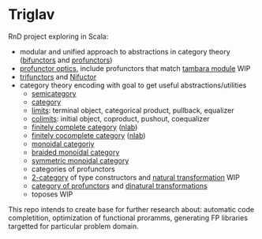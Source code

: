 # Triglav

RnD project exploring in Scala:
- modular and unified approach to abstractions in category theory ([bifunctors](https://github.com/lemastero/Triglav/blob/master/src/main/scala/Triglav/face2/Bifunctor.scala) and [profunctors](https://github.com/lemastero/Triglav/blob/master/src/main/scala/Triglav/face2/Profunctor.scala))
- [profunctor optics](https://github.com/lemastero/Triglav/blob/master/src/main/scala/Triglav/optics/ProfunctorOptics.scala), include profunctors that match [tambara module](https://github.com/lemastero/Triglav/tree/master/src/main/scala/Triglav/tambara) WIP
- [trifunctors](https://github.com/lemastero/Triglav/blob/master/src/main/scala/Triglav/face3/Trifunctor.scala) and [Nifuctor](https://github.com/lemastero/Triglav/blob/master/src/main/scala/Triglav/face3/Nifunctor.scala)
- category theory encoding with goal to get useful abstractions/utilities
  - [semicategory](https://github.com/lemastero/Triglav/blob/master/src/main/scala/Triglav/cat1/Semicategory.scala)
  - [category](https://github.com/lemastero/Triglav/blob/master/src/main/scala/Triglav/cat1/Category.scala)
  - [limits](https://github.com/lemastero/Triglav/blob/master/src/main/scala/Triglav/cat1/Limit.scala): terminal object, categorical product, pullback, equalizer
  - [colimits](https://github.com/lemastero/Triglav/blob/master/src/main/scala/Triglav/cat1/Colimit.scala): initial object, coproduct, pushout, coequalizer
  - [finitely complete category](https://github.com/lemastero/Triglav/blob/master/src/main/scala/Triglav/cat1/FinitelyCompleteCategory.scala) ([nlab](https://ncatlab.org/nlab/show/finitely+complete+category))
  - [finitely cocomplete category](https://github.com/lemastero/Triglav/blob/master/src/main/scala/Triglav/cat1/FinitelyCoCompleteCategory.scala) ([nlab](https://ncatlab.org/nlab/show/finitely+cocomplete+category))
  - [monoidal categoriy](https://github.com/lemastero/Triglav/blob/master/src/main/scala/Triglav/monoidal1/MonoidalCategory.scala)
  - [braided monoidal category](https://github.com/lemastero/Triglav/blob/master/src/main/scala/Triglav/monoidal1/BraidedMonoidalCategory.scala)
  - [symmetric monoidal category](https://github.com/lemastero/Triglav/blob/master/src/main/scala/Triglav/monoidal1/SymmetricMonoidalCategory.scala)
  - categories of profunctors
  - [2-category](https://github.com/lemastero/Triglav/blob/master/src/main/scala/Triglav/cat2/TwoCategory.scala) of type constructors and [natural transformation](https://github.com/lemastero/Triglav/blob/master/src/main/scala/Triglav/cat2/NaturalTransformation.scala) WIP
  - [category of profunctors](https://github.com/lemastero/Triglav/blob/master/src/main/scala/Triglav/catpro/ProCategory.scala) and [dinatural transformations](https://github.com/lemastero/Triglav/blob/master/src/main/scala/Triglav/catpro/ProNaturalTransformation.scala)
  - toposes WIP
  
This repo intends to create base for further research about: automatic code completition, optimization of functional proramms, generating FP libraries targetted for particular problem domain.
